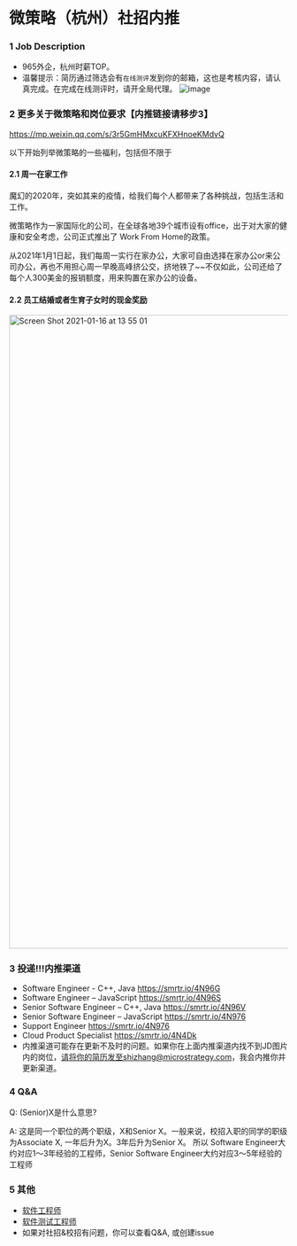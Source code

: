 # 微策略（杭州）社招内推
### 1 Job Description
- 965外企，杭州时薪TOP。
- 温馨提示：简历通过筛选会有`在线测评`发到你的邮箱，这也是考核内容，请认真完成。在完成在线测评时，请开全局代理。
![image](https://s4.aconvert.com/convert/p3r68-cdx67/t430w-eikpm.png)

### 2 更多关于微策略和岗位要求【内推链接请移步3】
https://mp.weixin.qq.com/s/3r5GmHMxcuKFXHnoeKMdvQ

以下开始列举微策略的一些福利，包括但不限于
#### 2.1 周一在家工作
魔幻的2020年，突如其来的疫情，给我们每个人都带来了各种挑战，包括生活和工作。

微策略作为一家国际化的公司，在全球各地39个城市设有office，出于对大家的健康和安全考虑，公司正式推出了 Work From Home的政策。

从2021年1月1日起，我们每周一实行在家办公，大家可自由选择在家办公or来公司办公，再也不用担心周一早晚高峰挤公交，挤地铁了~~不仅如此，公司还给了每个人300美金的报销额度，用来购置在家办公的设备。


#### 2.2 员工结婚或者生育子女时的现金奖励
<img width="1144" alt="Screen Shot 2021-01-16 at 13 55 01" src="https://user-images.githubusercontent.com/17509647/104798543-a072f780-5802-11eb-94a4-c0a986625f9d.png">


### 3 投递!!!内推渠道
- Software Engineer - C++, Java   https://smrtr.io/4N96G
- Software Engineer – JavaScript  https://smrtr.io/4N96S
- Senior Software Engineer – C++, Java  https://smrtr.io/4N96V 
- Senior Software Engineer – JavaScript https://smrtr.io/4N976 
- Support Engineer   https://smrtr.io/4N976
- Cloud Product Specialist   https://smrtr.io/4N4Dk
- 内推渠道可能存在更新不及时的问题。如果你在上面内推渠道内找不到JD图片内的岗位，请将你的简历发至shizhang@microstrategy.com，我会内推你并更新渠道。


### 4 Q&A
Q: (Senior)X是什么意思?

A: 这是同一个职位的两个职级，X和Senior X。一般来说，校招入职的同学的职级为Associate X, 一年后升为X。3年后升为Senior X。
所以 Software Engineer大约对应1～3年经验的工程师，Senior Software Engineer大约对应3～5年经验的工程师

### 5 其他
  - [软件工程师](https://mp.weixin.qq.com/s/SZ7NoUYQ82nOqbmBDRAuOg)
  - [软件测试工程师](https://mp.weixin.qq.com/s/e-Jf0NGtZbmYlRDk68UcyQ)
  - 如果对社招&校招有问题，你可以查看Q&A, 或创建issue


